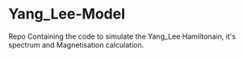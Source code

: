 # Yang_Lee-Model
Repo Containing the code to simulate the Yang_Lee Hamiltonain, it's spectrum and Magnetisation calculation. 
